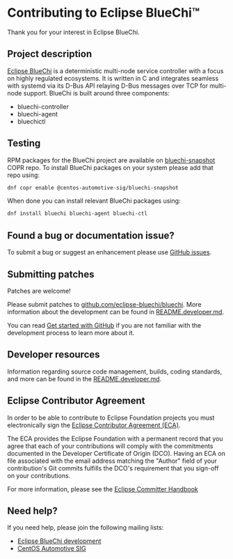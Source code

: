# Contributing to Eclipse BlueChi&trade;

Thank you for your interest in Eclipse BlueChi.

## Project description

[Eclipse BlueChi](https://projects.eclipse.org/projects/automotive.bluechi) is a deterministic multi-node service
controller with a focus on highly regulated ecosystems. It is written in C and integrates seamless with
systemd via its D-Bus API relaying D-Bus messages over TCP for multi-node
support. BlueChi is built around three components:

- bluechi-controller
- bluechi-agent
- bluechictl

## Testing

RPM packages for the BlueChi project are available on
[bluechi-snapshot](https://copr.fedorainfracloud.org/coprs/g/centos-automotive-sig/bluechi-snapshot/)
COPR repo. To install BlueChi packages on your system please add that repo using:

```bash
dnf copr enable @centos-automotive-sig/bluechi-snapshot
```

When done you can install relevant BlueChi packages using:

```bash
dnf install bluechi bluechi-agent bluechi-ctl
```

## Found a bug or documentation issue?

To submit a bug or suggest an enhancement please use [GitHub issues](https://github.com/eclipse-bluechi/bluechi/issues).

## Submitting patches

Patches are welcome!

Please submit patches to [github.com/eclipse-bluechi/bluechi](https://github.com/eclipse-bluechi/bluechi).
More information about the development can be found in [README.developer.md](README.developer.md).

You can read [Get started with GitHub](https://docs.github.com/en/get-started)
if you are not familiar with the development process to learn more about it.

## Developer resources

Information regarding source code management, builds, coding standards, and
more can be found in the [README.developer.md](./README.developer.md).

## Eclipse Contributor Agreement

In order to be able to contribute to Eclipse Foundation projects you must
electronically sign the [Eclipse Contributor Agreement (ECA)](https://www.eclipse.org/legal/ECA.php).

The ECA provides the Eclipse Foundation with a permanent record that you agree
that each of your contributions will comply with the commitments documented in
the Developer Certificate of Origin (DCO). Having an ECA on file associated with
the email address matching the "Author" field of your contribution's Git commits
fulfills the DCO's requirement that you sign-off on your contributions.

For more information, please see the [Eclipse Committer Handbook](https://www.eclipse.org/projects/handbook/#resources-commit)

## Need help?

If you need help, please join the following mailing lists:

- [Eclipse BlueChi development](https://accounts.eclipse.org/mailing-list/bluechi-dev)
- [CentOS Automotive SIG](https://lists.centos.org/postorius/lists/automotive-sig.lists.centos.org/)
